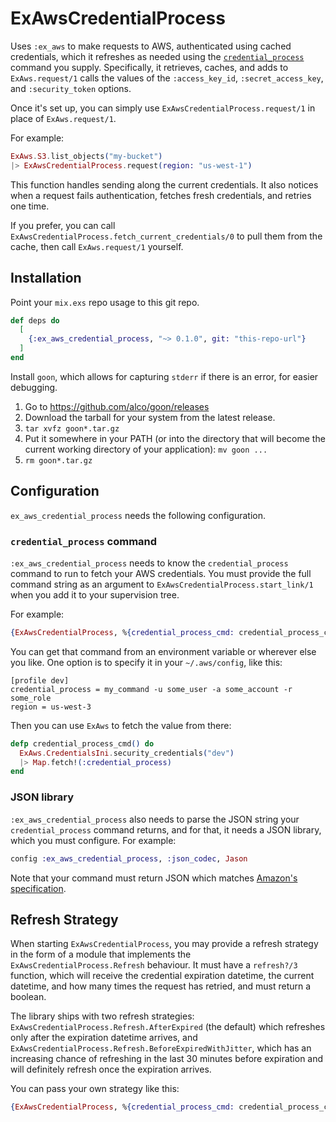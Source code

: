 # ExAwsCredentialProcess

Uses `:ex_aws` to make requests to AWS, authenticated using cached credentials, which it refreshes as needed using the [`credential_process`](https://docs.aws.amazon.com/cli/latest/topic/config-vars.html#sourcing-credentials-from-external-processes) command you supply.
Specifically, it retrieves, caches, and adds to `ExAws.request/1` calls the values of the `:access_key_id`, `:secret_access_key`, and `:security_token` options.

Once it's set up, you can simply use `ExAwsCredentialProcess.request/1` in place of `ExAws.request/1`.

For example:

```elixir
ExAws.S3.list_objects("my-bucket")
|> ExAwsCredentialProcess.request(region: "us-west-1")
```

This function handles sending along the current credentials.
It also notices when a request fails authentication, fetches fresh credentials, and retries one time.

If you prefer, you can call `ExAwsCredentialProcess.fetch_current_credentials/0` to pull them from the cache, then call `ExAws.request/1` yourself.

## Installation

Point your `mix.exs` repo usage to this git repo.

```elixir
def deps do
  [
    {:ex_aws_credential_process, "~> 0.1.0", git: "this-repo-url"}
  ]
end
```

Install `goon`, which allows for capturing `stderr` if there is an error, for easier debugging.

1. Go to https://github.com/alco/goon/releases
2. Download the tarball for your system from the latest release.
3. `tar xvfz goon*.tar.gz`
4. Put it somewhere in your PATH (or into the directory that will become the current working directory of your application): `mv goon ...`
5. `rm goon*.tar.gz`

## Configuration

`ex_aws_credential_process` needs the following configuration.

### `credential_process` command

`:ex_aws_credential_process` needs to know the `credential_process` command to run to fetch your AWS credentials.
You must provide the full command string as an argument to `ExAwsCredentialProcess.start_link/1` when you add it to your supervision tree.

For example:

```elixir
{ExAwsCredentialProcess, %{credential_process_cmd: credential_process_cmd()}}
```

You can get that command from an environment variable or wherever else you like.
One option is to specify it in your `~/.aws/config`, like this:

    [profile dev]
    credential_process = my_command -u some_user -a some_account -r some_role
    region = us-west-3

Then you can use `ExAws` to fetch the value from there:

```elixir
defp credential_process_cmd() do
  ExAws.CredentialsIni.security_credentials("dev")
  |> Map.fetch!(:credential_process)
end
```

### JSON library

`:ex_aws_credential_process` also needs to parse the JSON string your `credential_process` command returns, and for that, it needs a JSON library, which you must configure. For example:

```elixir
config :ex_aws_credential_process, :json_codec, Jason
```

Note that your command must return JSON which matches [Amazon's specification](https://docs.aws.amazon.com/cli/latest/topic/config-vars.html#sourcing-credentials-from-external-processes).

## Refresh Strategy

When starting `ExAwsCredentialProcess`, you may provide a refresh strategy in the form of a module that implements the `ExAwsCredentialProcess.Refresh` behaviour.
It must have a `refresh?/3` function, which will receive the credential expiration datetime, the current datetime, and how many times the request has retried, and must return a boolean.

The library ships with two refresh strategies: `ExAwsCredentialProcess.Refresh.AfterExpired` (the default) which refreshes only after the expiration datetime arrives, and `ExAwsCredentialProcess.Refresh.BeforeExpiredWithJitter`, which has an increasing chance of refreshing in the last 30 minutes before expiration and will definitely refresh once the expiration arrives.

You can pass your own strategy like this:

```elixir
{ExAwsCredentialProcess, %{credential_process_cmd: credential_process_cmd(), refresh_strategy: MyStrategy}}
```
